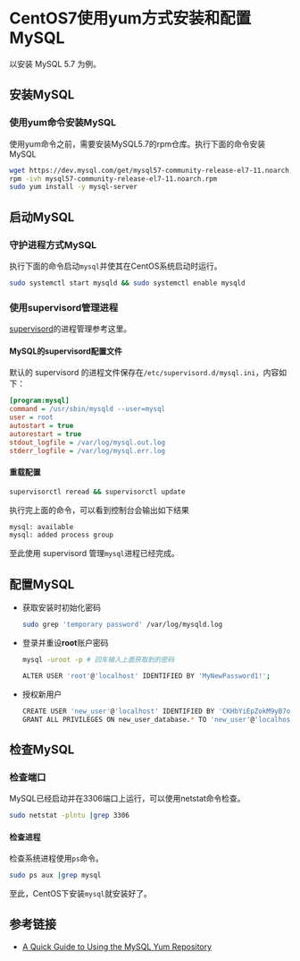 # CentOS7使用yum方式安装和配置MySQL

以安装 MySQL 5.7 为例。

## 安装MySQL

### 使用yum命令安装MySQL

使用yum命令之前，需要安装MySQL5.7的rpm仓库。执行下面的命令安装MySQL

```bash
wget https://dev.mysql.com/get/mysql57-community-release-el7-11.noarch.rpm
rpm -ivh mysql57-community-release-el7-11.noarch.rpm
sudo yum install -y mysql-server
```

## 启动MySQL

### 守护进程方式MySQL

执行下面的命令启动`mysql`并使其在CentOS系统启动时运行。

```bash
sudo systemctl start mysqld && sudo systemctl enable mysqld
```

### 使用supervisord管理进程

[supervisord](/os/centos/how-to-use-supervisord-manager-processes.md)的进程管理参考这里。

#### MySQL的supervisord配置文件

默认的 supervisord 的进程文件保存在`/etc/supervisord.d/mysql.ini`，内容如下：

```ini
[program:mysql]
command = /usr/sbin/mysqld --user=mysql
user = root
autostart = true
autorestart = true
stdout_logfile = /var/log/mysql.out.log
stderr_logfile = /var/log/mysql.err.log
```

#### 重载配置

```bash
supervisorctl reread && supervisorctl update
```

执行完上面的命令，可以看到控制台会输出如下结果

```bash
mysql: available
mysql: added process group
```

至此使用 supervisord 管理`mysql`进程已经完成。

## 配置MySQL

- 获取安装时初始化密码

    ```bash
    sudo grep 'temporary password' /var/log/mysqld.log
    ```

- 登录并重设**root**账户密码

    ```bash
    mysql -uroot -p # 回车输入上面获取到的密码

    ALTER USER 'root'@'localhost' IDENTIFIED BY 'MyNewPassword1!';
    ```

- 授权新用户

    ```bash
    CREATE USER 'new_user'@'localhost' IDENTIFIED BY 'CKHbYiEpZokM9yB7ojqPUikSLX4P!8Y';
    GRANT ALL PRIVILEGES ON new_user_database.* TO 'new_user'@'localhost';
    ```

## 检查MySQL

### 检查端口

MySQL已经启动并在3306端口上运行，可以使用netstat命令检查。

```bash
sudo netstat -plntu |grep 3306
```

#### 检查进程

检查系统进程使用`ps`命令。

```bash
sudo ps aux |grep mysql
```

至此，CentOS下安装`mysql`就安装好了。

## 参考链接

- [A Quick Guide to Using the MySQL Yum Repository](https://dev.mysql.com/doc/mysql-yum-repo-quick-guide/en/)
